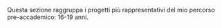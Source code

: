 Questa sezione raggruppa i progetti più rappresentativi del mio percorso pre-accademico: 16-19 anni.
